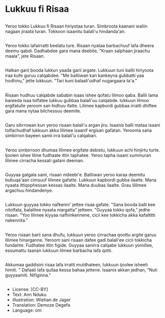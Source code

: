 # Lukkuu fi Risaa

##
Yeroo tokko Lukkuu fi Risaan hiriyotaa turan. Simbroota kaanani waliin nagaan jiraata turan. Tokkoon isaanitu balali'u hindanda'an.

##
Yeroo tokko lafairratti beelatu ture. Risaan nyataa barbachuuf lafa dheera deemu qabdi. Dadhabdee gara mana deebite, "Kraan salphaan jiraachu maala", jete Risaan.

##
Halkan garii booda lukkun yaada garii argate. Lukkuun tuni ballii hiriyoota iraa kufe guruu calqabdee. "Me balliiwan kan kankeyna gubbatti yaa hodhinu," jette lukkuun. "Tari kuni balaali'udhaf nugargaara ta'a."

##
Risaan hudhuu calqabde sababin isaas ishee qofatu lilmoo qaba. Ballii lama bareeda isaa tolfatee lukkuu gubbaa balali'uu calqabde. lukkuun lilmoo ergifatulle yeroom san hidhuu ifatte. Lilimee kapbordi gubbaa irratti dhiftee gara mana nytaa bilchessuu deemite.

##
Garu sibrrowan kun yeroo risaan balali'u argan jiru. Isaanis balli mataa isaani tolfachudhaf lukkuun akka lilimee isaanif ergisan gafatan. Yerooma sana simbirron bayeen samii irra balali'u calqaban.

##
Yeroo simbirroon dhumaa lilimee ergifate debistu, lukkuun achi hinjirtu turte. Ijoolen ishee lilme fudhaate ittin taphatee. Yeroo tapha isaani xummuran lilimee cirracha kessati gatani deeman.

##
Guyyaa galgala sanii, risaan nideebi'e. Balliiwan yeroo karaa deemitu bubuqa'aan cimsuuf lilimee gafatte. Lukkuun kapbordi gubba ilaalte. Mana nyaata ittiqophessan kessas ilaalte. Mana duubas ilaalte. Grau lililmee argachuu hindandenye.

##
Lukkuun guyyaa tokko nafkenni' jettee risaa gafate. "Sana booda balli kee nitolfata, balalitee nyaata niargatta" jetteen. "Guyyaa tokko qofa," jedhe risaan. "Yoo lilimee kiyyaa nafhinkennene, cicii kee tokkicha akka kafaltitti nakennita."

##
Yeroo risaan barii sana dhufu, lukkuun yeroo cirrachaa qoottu argite garuu lilimee hinarganne. Yeroom sani risaan dafee gadi balali'ee cicii tokkicha fundahte. Fudhatee ittin figide. Guyyaa sanirra calqabe lukkuun yomillee, essumattu taanan lukkuun lilmee barbacha lafa qotti.

##
Akkumaa gaddisini risaa lafa irratti muldhateen, lukkuun ijoolee isheeti himiti. " Dafaati lafa qullaa kessa bahaa jettene. Isaanis akkan jedhan, "Nuti guyyaamiti. Nifiginna."

##
* License: [CC-BY]
* Text: Ann Nduku
* Illustration: Wiehan de Jager
* Translation: Demoze Degefa 
* Language: om
